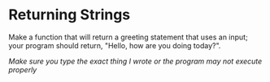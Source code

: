 # Returning Strings
Make a function that will return a greeting statement that uses an input; your program should return, "Hello, <name> how are you doing today?".

*Make sure you type the exact thing I wrote or the program may not execute properly*

